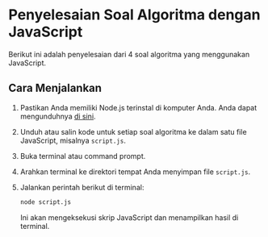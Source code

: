 # Penyelesaian Soal Algoritma dengan JavaScript

Berikut ini adalah penyelesaian dari 4 soal algoritma yang menggunakan JavaScript.

## Cara Menjalankan

1. Pastikan Anda memiliki Node.js terinstal di komputer Anda. Anda dapat mengunduhnya [di sini](https://nodejs.org/).
2. Unduh atau salin kode untuk setiap soal algoritma ke dalam satu file JavaScript, misalnya `script.js`.
3. Buka terminal atau command prompt.
4. Arahkan terminal ke direktori tempat Anda menyimpan file `script.js`.
5. Jalankan perintah berikut di terminal:

    ```bash
    node script.js
    ```

    Ini akan mengeksekusi skrip JavaScript dan menampilkan hasil di terminal.


